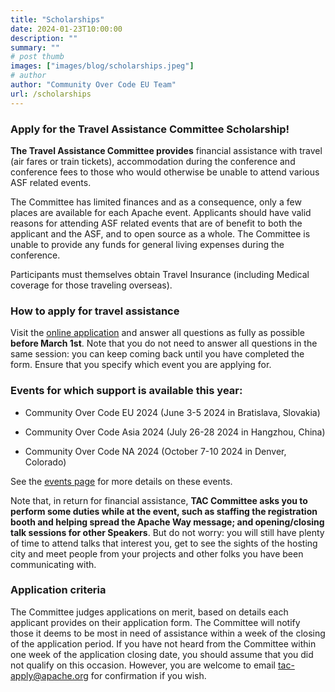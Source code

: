 ```yaml
---
title: "Scholarships"
date: 2024-01-23T10:00:00
description: ""
summary: ""
# post thumb
images: ["images/blog/scholarships.jpeg"]
# author
author: "Community Over Code EU Team"
url: /scholarships
---
```



### Apply for the Travel Assistance Committee Scholarship! 

**The Travel Assistance Committee provides** financial assistance with travel (air fares or train tickets), accommodation during the conference and conference fees to those who would otherwise be unable to attend various ASF related events.

The Committee has limited finances and as a consequence, only a few places are available for each Apache event. Applicants should have valid reasons for attending ASF related events that are of benefit to both the applicant and the ASF, and to open source as a whole. The Committee is unable to provide any funds for general living expenses during the conference.

Participants must themselves obtain Travel Insurance (including Medical coverage for those traveling overseas).

### How to apply for travel assistance 

Visit the [online application](https://tac-apply.apache.org/) and answer all questions as fully as possible **before March 1st**. Note that you do not need to answer all questions in the same session: you can keep coming back until you have completed the form. Ensure that you specify which event you are applying for.


### Events for which support is available this year: 

 * Community Over Code EU 2024 (June 3-5 2024 in Bratislava, Slovakia)

 * Community Over Code Asia 2024 (July 26-28 2024 in Hangzhou, China)

 * Community Over Code NA 2024 (October 7-10 2024 in Denver, Colorado)

See the [events page](https://tac.apache.org/events/current.html) for more details on these events.

Note that, in return for financial assistance, **TAC Committee asks you to perform some duties while at the event, such as staffing the registration booth and helping spread the Apache Way message; and opening/closing talk sessions for other Speakers**. But do not worry: you will still have plenty of time to attend talks that interest you, get to see the sights of the hosting city and meet people from your projects and other folks you have been communicating with.

### Application criteria 

The Committee judges applications on merit, based on details each applicant provides on their application form. The Committee will notify those it deems to be most in need of assistance within a week of the closing of the application period. If you have not heard from the Committee within one week of the application closing date, you should assume that you did not qualify on this occasion. However, you are welcome to email tac-apply@apache.org for confirmation if you wish. 




